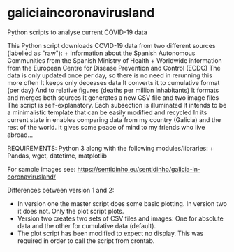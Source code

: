 # galiciaincoronavirusland

Python scripts to analyse current COVID-19 data

This Python script downloads COVID-19 data from two different sources (labelled as "raw"):
    + Information about the Spanish Autonomous Communities from the Spanish Ministry of Health
    + Worldwide information from the European Centre for Disease Prevention and Control (ECDC)
The data is only updated once per day, so there is no need in rerunning this more often
It keeps only deceases data
It converts it to cumulative format (per day)
And to relative figures (deaths per million inhabitants)
It formats and merges both sources
It generates a new CSV file and two image files
The script is self-explanatory. Each subsection is illuminated
It intends to be a minimalistic template that can be easily modified and recycled
In its current state in enables comparing data from my country (Galicia)
and the rest of the world. It gives some peace of mind to my friends who live abroad...

REQUIREMENTS: Python 3 along with the following modules/libraries:
    + Pandas, wget, datetime, matplotlib

For sample images see:
https://sentidinho.eu/sentidinho/galicia-in-coronavirusland/

Differences between version 1 and 2:

- In version one the master script does some basic plotting. In version two it does not. Only the plot script plots.
- Version two creates two sets of CSV files and images: One for absolute data and the other for cumulative data (default).
- The plot script has been modified to expect no display. This was required in order to call the script from crontab.
